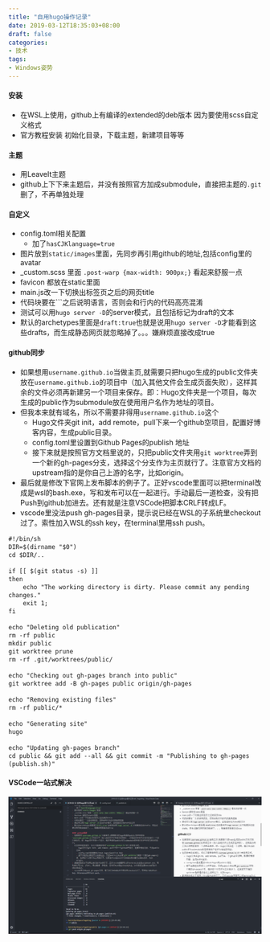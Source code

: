 ```yaml
---
title: "自用hugo操作记录"
date: 2019-03-12T18:35:03+08:00
draft: false
categories:
- 技术
tags:
- Windows姿势
---
```

#### 安装
- 在WSL上使用，github上有编译的extended的deb版本 因为要使用scss自定义格式
- 官方教程安装 初始化目录，下载主题，新建项目等等

#### 主题
- 用LeaveIt主题
- github上下下来主题后，并没有按照官方加成submodule，直接把主题的`.git`删了，不再单独处理

#### 自定义
- config.toml相关配置
  - 加了`hasCJKlanguage=true`
- 图片放到`static/images`里面，先同步再引用github的地址,包括config里的avatar
- _custom.scss 里面 `.post-warp {max-width: 900px;}` 看起来舒服一点
- favicon 都放在static里面
- main.js改一下切换出标签页之后的网页title
- 代码块要在```之后说明语言，否则会和行内的代码高亮混淆
- 测试可以用`hugo server -D`的server模式，且包括标记为draft的文本
- 默认的archetypes里面是`draft:true`也就是说用`hugo server -D`才能看到这些drafts，而生成静态网页就忽略掉了。。。嫌麻烦直接改成true

#### github同步
- 如果想用`username.github.io`当做主页,就需要只把hugo生成的public文件夹放在`username.github.io`的项目中（加入其他文件会生成页面失败），这样其余的文件必须再新建另一个项目来保存。即：Hugo文件夹是一个项目，每次生成的public作为submodule放在使用用户名作为地址的项目。
- 但我本来就有域名，所以不需要非得用`username.github.io`这个
    - Hugo文件夹git init，add remote，pull下来一个github空项目，配置好博客内容，生成public目录。
    - config.toml里设置到Github Pages的publish 地址
    - 接下来就是按照官方文档里说的，只把public文件夹用`git worktree`弄到一个新的gh-pages分支，选择这个分支作为主页就行了。注意官方文档的upstream指的是你自己上游的名字，比如origin。
- 最后就是修改下官网上发布脚本的例子了。正好vscode里面可以把terminal改成是wsl的bash.exe，写和发布可以在一起进行。手动最后一道检查，没有把Push到github加进去。还有就是注意VSCode把脚本CRLF转成LF。
- vscode里没法push gh-pages目录，提示说已经在WSL的子系统里checkout过了。索性加入WSL的ssh key，在terminal里用ssh push。

```shell
#!/bin/sh
DIR=$(dirname "$0")
cd $DIR/..

if [[ $(git status -s) ]]
then
    echo "The working directory is dirty. Please commit any pending changes."
    exit 1;
fi

echo "Deleting old publication"
rm -rf public
mkdir public
git worktree prune
rm -rf .git/worktrees/public/

echo "Checking out gh-pages branch into public"
git worktree add -B gh-pages public origin/gh-pages

echo "Removing existing files"
rm -rf public/*

echo "Generating site"
hugo

echo "Updating gh-pages branch"
cd public && git add --all && git commit -m "Publishing to gh-pages (publish.sh)"
```
#### VSCode一站式解决
![image](https://raw.githubusercontent.com/Theropod/hugoblog/master/static/images/blog_images/2019-03-12-%E8%87%AA%E7%94%A8hugo%E6%93%8D%E4%BD%9C%E8%AE%B0%E5%BD%95-01.png)